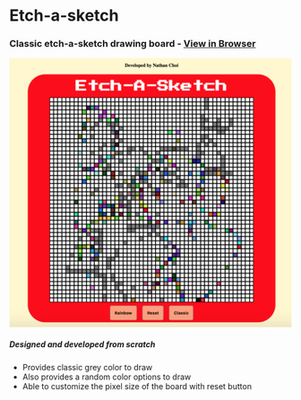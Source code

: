 # Etch-a-sketch 

### Classic etch-a-sketch drawing board - [View in Browser](https://sihoonathan.github.io/etch-a-sketch/)
![screenshot](screenshot.png)

##### *Designed and developed from scratch*
- Provides classic grey color to draw
- Also provides a random color options to draw
- Able to customize the pixel size of the board with reset button
